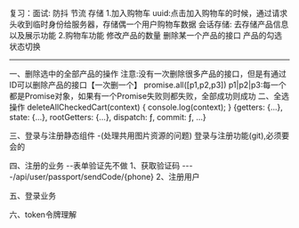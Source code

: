 
复习：面试: 防抖 节流  存储
1.加入购物车
uuid:点击加入购物车的时候，通过请求头收到临时身份给服务器，存储偶一个用户购物车数据
会话存储: 去存储产品信息 以及展示功能
2.购物车功能
修改产品的数量
删除某一个产品的接口
产品的勾选状态切换
************************************************
一、删除选中的全部产品的操作
注意:没有一次删除很多产品的接口，但是有通过ID可以删除产品的接口【一次删一个】
promise.all([p1,p2,p3])
p1|p2|p3:每一个都是Promise对象，如果有一个Promise失败则都失败，全部成功则成功
二、全选操作
deleteAllCheckedCart(context) {
        console.log(context);
    }
{getters: {…}, state: {…}, rootGetters: {…}, dispatch: ƒ, commit: ƒ, …}


三、登录与注册静态组件 -(处理共用图片资源的问题)
登录与注册功能(git),必须要会的


四、注册的业务 --表单验证先不做
1、获取验证码 ----/api/user/passport/sendCode/{phone}
2、注册用户

五、登录业务


六、token令牌理解